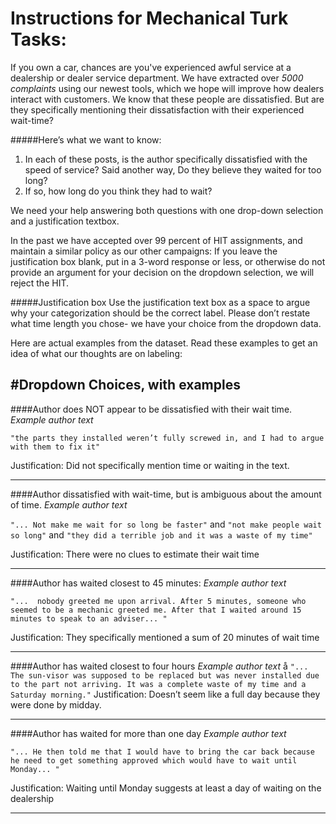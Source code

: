# Instructions for Mechanical Turk Tasks:

If you own a car, chances are you've experienced awful service at a dealership or dealer service department. We have extracted over _5000 complaints_ using our newest tools, which we hope will improve how dealers interact with customers. We know that these people are dissatisfied. But are they specifically mentioning their dissatisfaction with their experienced wait-time?

#####Here’s what we want to know:
1. In each of these posts, is the author specifically dissatisfied with the speed of service? Said another way, Do they believe they waited for too long?
2. If so, how long do you think they had to wait?

We need your help answering both questions with one drop-down selection and a justification textbox. 

In the past we have accepted over 99 percent of HIT assignments, and maintain a similar policy as our other campaigns:
If you leave the justification box blank, put in a 3-word response or less, or otherwise do not provide an argument for your decision on the dropdown selection, we will reject the HIT. 

#####Justification box
Use the justification text box as a space to argue why your categorization should be the correct label. Please don’t restate what time length you chose- we have your choice from the dropdown data. 

Here are actual examples from the dataset. Read these examples to get an idea of what our thoughts are on labeling:

#Dropdown Choices, with examples
--------------------------------------------------------------------------------

####Author does NOT appear to be dissatisfied with their wait time.
_Example author text_

  ```"the parts they installed weren’t fully screwed in, and I had to argue with them to fix it"```

Justification: Did not specifically mention time or waiting in the text.

--------------------------------------------------------------------------------

####Author dissatisfied with wait-time, but is ambiguous about the amount of time.
_Example author text_

  ```"... Not make me wait for so long be faster"``` and ```"not make people wait so long"``` and ```"they did a terrible job and it was a waste of my time"```

Justification: There were no clues to estimate their wait time

--------------------------------------------------------------------------------

####Author has waited closest to 45 minutes:
_Example author text_

  ```"...  nobody greeted me upon arrival. After 5 minutes, someone who seemed to be a mechanic greeted me. After that I waited around 15 minutes to speak to an adviser... "```

Justification: They specifically mentioned a sum of 20 minutes of wait time

--------------------------------------------------------------------------------

####Author has waited closest to four hours
_Example author text_
å
  ```"... The sun-visor was supposed to be replaced but was never installed due to the part not arriving. It was a complete waste of my time and a Saturday morning."```
Justification: Doesn’t seem like a full day because they were done by midday.

--------------------------------------------------------------------------------

####Author has waited for more than one day
_Example author text_

  ```"... He then told me that I would have to bring the car back because he need to get something approved which would have to wait until Monday... "```

Justification: Waiting until Monday suggests at least a day of waiting on the dealership

-------------------------------------------------------------------------------- 

